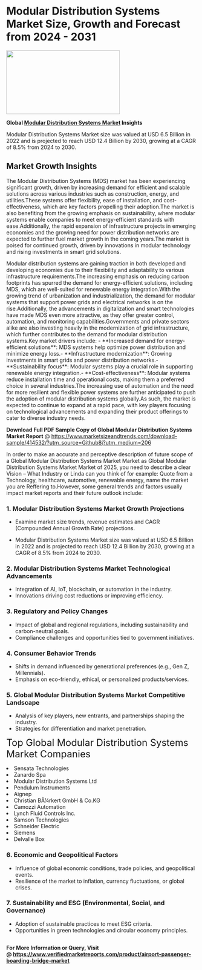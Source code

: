 <H1>Modular Distribution Systems Market Size, Growth and Forecast from 2024 - 2031</H1><img class="aligncenter size-medium wp-image-584254" src="https://thirdeyenews.in/wp-content/uploads/2024/09/Global-Market-Research-300x168.jpeg" alt="" width="300" height="168" /><p><strong>Global&nbsp;<a href="https://www.marketsizeandtrends.com/download-sample/414532/?utm_source=Github8j?utm_medium=206">Modular Distribution Systems Market</a> Insights</strong></p><p>Modular Distribution Systems Market size was valued at USD 6.5 Billion in 2022 and is projected to reach USD 12.4 Billion by 2030, growing at a CAGR of 8.5% from 2024 to 2030.</p><p><h2>Market Growth Insights</h2> <p>The Modular Distribution Systems (MDS) market has been experiencing significant growth, driven by increasing demand for efficient and scalable solutions across various industries such as construction, energy, and utilities.These systems offer flexibility, ease of installation, and cost-effectiveness, which are key factors propelling their adoption.The market is also benefiting from the growing emphasis on sustainability, where modular systems enable companies to meet energy-efficient standards with ease.Additionally, the rapid expansion of infrastructure projects in emerging economies and the growing need for power distribution networks are expected to further fuel market growth in the coming years.The market is poised for continued growth, driven by innovations in modular technology and rising investments in smart grid solutions.</p> <p>Modular distribution systems are gaining traction in both developed and developing economies due to their flexibility and adaptability to various infrastructure requirements.The increasing emphasis on reducing carbon footprints has spurred the demand for energy-efficient solutions, including MDS, which are well-suited for renewable energy integration.With the growing trend of urbanization and industrialization, the demand for modular systems that support power grids and electrical networks is on the rise.Additionally, the advancements in digitalization and smart technologies have made MDS even more attractive, as they offer greater control, automation, and monitoring capabilities.Governments and private sectors alike are also investing heavily in the modernization of grid infrastructure, which further contributes to the demand for modular distribution systems.Key market drivers include: - **Increased demand for energy-efficient solutions**: MDS systems help optimize power distribution and minimize energy loss.- **Infrastructure modernization**: Growing investments in smart grids and power distribution networks.- **Sustainability focus**: Modular systems play a crucial role in supporting renewable energy integration.- **Cost-effectiveness**: Modular systems reduce installation time and operational costs, making them a preferred choice in several industries.The increasing use of automation and the need for more resilient and flexible power systems are further anticipated to push the adoption of modular distribution systems globally.As such, the market is expected to continue to expand at a rapid pace, with key players focusing on technological advancements and expanding their product offerings to cater to diverse industry needs.<p><span class=""><strong>Download Full PDF Sample Copy of Global Modular Distribution Systems Market Report</strong> @ <a href="https://www.marketsizeandtrends.com/download-sample/414532/?utm_source=Github8j?utm_medium=206" target="_blank">https://www.marketsizeandtrends.com/download-sample/414532/?utm_source=Github8j?utm_medium=206</a></span></p><p>In order to make an accurate and perceptive description of future scope of a Global&nbsp;Modular Distribution Systems Market Market as Global&nbsp;Modular Distribution Systems Market Market of 2025, you need to describe a clear Vision &ndash; What Industry or Linda can you think of for example: Quote from a Technology, healthcare, automotive, renewable energy, name the market you are Reffering to.However, some general trends and factors usually impact market reports and their future outlook include:</p><h3>1.&nbsp;<strong>Modular Distribution Systems Market Growth Projections</strong></h3><ul><li>Examine market size trends, revenue estimates and CAGR (Compounded Annual Growth Rate) projections.</li><li><p>Modular Distribution Systems Market size was valued at USD 6.5 Billion in 2022 and is projected to reach USD 12.4 Billion by 2030, growing at a CAGR of 8.5% from 2024 to 2030.</p></li></ul><h3>2.&nbsp;<strong>Modular Distribution Systems Market Technological Advancements</strong></h3><ul><li>Integration of AI, IoT, blockchain, or automation in the industry.</li><li>Innovations driving cost reductions or improving efficiency.</li></ul><h3>3.&nbsp;<strong>Regulatory and Policy Changes</strong></h3><ul><li>Impact of global and regional regulations, including sustainability and carbon-neutral goals.</li><li>Compliance challenges and opportunities tied to government initiatives.</li></ul><h3>4.&nbsp;<strong>Consumer Behavior Trends</strong></h3><ul><li>Shifts in demand influenced by generational preferences (e.g., Gen Z, Millennials).</li><li>Emphasis on eco-friendly, ethical, or personalized products/services.</li></ul><h3>5.&nbsp;<strong>Global Modular Distribution Systems Market Competitive Landscape</strong></h3><ul><li>Analysis of key players, new entrants, and partnerships shaping the industry.</li><li>Strategies for differentiation and market penetration.</li></ul><p data-pm-slice="1 1 []"><span style="color: inherit; font-family: inherit; font-size: 25px;">Top Global Modular Distribution Systems Market Companies</span></p><div class="" data-test-id=""><p><li>Sensata Technologies</li><li> Zanardo Spa</li><li> Modular Distribution Systems Ltd</li><li> Pendulum Instruments</li><li> Aignep</li><li> Christian BÃ¼rkert GmbH & Co.KG</li><li> Camozzi Automation</li><li> Lynch Fluid Controls Inc.</li><li> Samson Technologies</li><li> Schneider Electric</li><li> Siemens</li><li> Delvalle Box</li></p></div><h3>6.&nbsp;<strong>Economic and Geopolitical Factors</strong></h3><ul><li>Influence of global economic conditions, trade policies, and geopolitical events.</li><li>Resilience of the market to inflation, currency fluctuations, or global crises.</li></ul><h3>7.&nbsp;<strong>Sustainability and ESG (Environmental, Social, and Governance)</strong></h3><ul><li>Adoption of sustainable practices to meet ESG criteria.</li><li>Opportunities in green technologies and circular economy principles.</li></ul><h2><strong style="font-size: 14px;">For More Information or Query, Visit @&nbsp;</strong><a style="background-color: #ffffff; font-size: 14px;" href="https://www.marketsizeandtrends.com/report/modular-distribution-systems-market/" target="_blank">https://www.verifiedmarketreports.com/product/airport-passenger-boarding-bridge-market</a></h2>